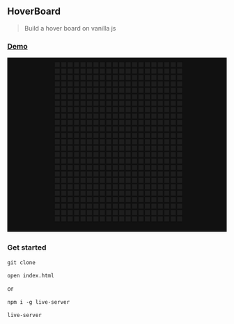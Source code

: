## HoverBoard

> Build a hover board on vanilla js

### [Demo](http://hoverboard-js-ab.surge.sh)
[![IMAGE ALT TEXT HERE](./uploads/screen.png)](https://nimb.ws/cDO2TJ)

### Get started

```shell script
git clone
```
```shell script
open index.html
```
or
```shell script
npm i -g live-server
```
```shell script
live-server
```

